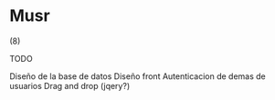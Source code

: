 # Musr
(8)

TODO

Diseño de la base de datos
Diseño front
Autenticacion de demas de usuarios
Drag and drop (jqery?)